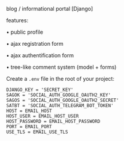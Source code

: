 blog / informational portal [Django]

<p>features:</p>
<p>• public profile</p>
<p>• ajax registration form</p>
<p>• ajax authentification form</p>
<p>• tree-like comment system (model + forms)</p>


Create a `.env` file in the root of your project:

```
DJANGO_KEY = 'SECRET_KEY'
SAGOK = 'SOCIAL_AUTH_GOOGLE_OAUTH2_KEY'
SAGOS = 'SOCIAL_AUTH_GOOGLE_OAUTH2_SECRET'
SATBT = 'SOCIAL_AUTH_TELEGRAM_BOT_TOKEN'
HOST = EMAIL_HOST         
HOST_USER = EMAIL_HOST_USER
HOST_PASSWORD = EMAIL_HOST_PASSWORD
PORT = EMAIL_PORT 
USE_TLS = EMAIL_USE_TLS
```